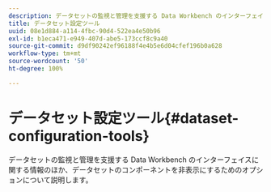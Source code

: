 ```yaml
---
description: データセットの監視と管理を支援する Data Workbench のインターフェイスに関する情報のほか、データセットのコンポーネントを非表示にするためのオプションについて説明します。
title: データセット設定ツール
uuid: 08e1d884-a114-4fbc-90d4-522ea4e50b96
exl-id: b1eca471-e949-407d-abe5-173ccf8c9a40
source-git-commit: d9df90242ef96188f4e4b5e6d04cfef196b0a628
workflow-type: tm+mt
source-wordcount: '50'
ht-degree: 100%

---
```


# データセット設定ツール{#dataset-configuration-tools}

データセットの監視と管理を支援する Data Workbench のインターフェイスに関する情報のほか、データセットのコンポーネントを非表示にするためのオプションについて説明します。
